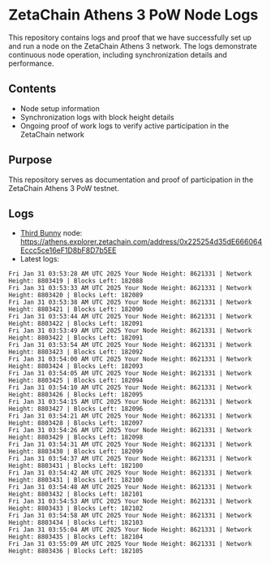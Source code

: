 # ZetaChain Athens 3 PoW Node Logs
This repository contains logs and proof that we have successfully set up and run a node on the ZetaChain Athens 3 network. The logs demonstrate continuous node operation, including synchronization details and performance.

## Contents
- Node setup information
- Synchronization logs with block height details
- Ongoing proof of work logs to verify active participation in the ZetaChain network

## Purpose
This repository serves as documentation and proof of participation in the ZetaChain Athens 3 PoW testnet.

## Logs

- [Third Bunny](https://thirdbunny.xyz/) node: https://athens.explorer.zetachain.com/address/0x225254d35dE666064Eccc5ce16eF1D8bF8D7b5EE
- Latest logs:
```
Fri Jan 31 03:53:28 AM UTC 2025 Your Node Height: 8621331 | Network Height: 8803419 | Blocks Left: 182088
Fri Jan 31 03:53:33 AM UTC 2025 Your Node Height: 8621331 | Network Height: 8803420 | Blocks Left: 182089
Fri Jan 31 03:53:38 AM UTC 2025 Your Node Height: 8621331 | Network Height: 8803421 | Blocks Left: 182090
Fri Jan 31 03:53:44 AM UTC 2025 Your Node Height: 8621331 | Network Height: 8803422 | Blocks Left: 182091
Fri Jan 31 03:53:49 AM UTC 2025 Your Node Height: 8621331 | Network Height: 8803422 | Blocks Left: 182091
Fri Jan 31 03:53:54 AM UTC 2025 Your Node Height: 8621331 | Network Height: 8803423 | Blocks Left: 182092
Fri Jan 31 03:54:00 AM UTC 2025 Your Node Height: 8621331 | Network Height: 8803424 | Blocks Left: 182093
Fri Jan 31 03:54:05 AM UTC 2025 Your Node Height: 8621331 | Network Height: 8803425 | Blocks Left: 182094
Fri Jan 31 03:54:10 AM UTC 2025 Your Node Height: 8621331 | Network Height: 8803426 | Blocks Left: 182095
Fri Jan 31 03:54:15 AM UTC 2025 Your Node Height: 8621331 | Network Height: 8803427 | Blocks Left: 182096
Fri Jan 31 03:54:21 AM UTC 2025 Your Node Height: 8621331 | Network Height: 8803428 | Blocks Left: 182097
Fri Jan 31 03:54:26 AM UTC 2025 Your Node Height: 8621331 | Network Height: 8803429 | Blocks Left: 182098
Fri Jan 31 03:54:31 AM UTC 2025 Your Node Height: 8621331 | Network Height: 8803430 | Blocks Left: 182099
Fri Jan 31 03:54:37 AM UTC 2025 Your Node Height: 8621331 | Network Height: 8803431 | Blocks Left: 182100
Fri Jan 31 03:54:42 AM UTC 2025 Your Node Height: 8621331 | Network Height: 8803431 | Blocks Left: 182100
Fri Jan 31 03:54:48 AM UTC 2025 Your Node Height: 8621331 | Network Height: 8803432 | Blocks Left: 182101
Fri Jan 31 03:54:53 AM UTC 2025 Your Node Height: 8621331 | Network Height: 8803433 | Blocks Left: 182102
Fri Jan 31 03:54:58 AM UTC 2025 Your Node Height: 8621331 | Network Height: 8803434 | Blocks Left: 182103
Fri Jan 31 03:55:04 AM UTC 2025 Your Node Height: 8621331 | Network Height: 8803435 | Blocks Left: 182104
Fri Jan 31 03:55:09 AM UTC 2025 Your Node Height: 8621331 | Network Height: 8803436 | Blocks Left: 182105
```
